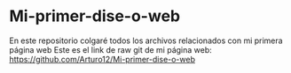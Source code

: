 # Mi-primer-dise-o-web
En este repositorio colgaré todos los archivos relacionados con mi primera página web
Este es el link de raw git de mi página web: https://github.com/Arturo12/Mi-primer-dise-o-web

